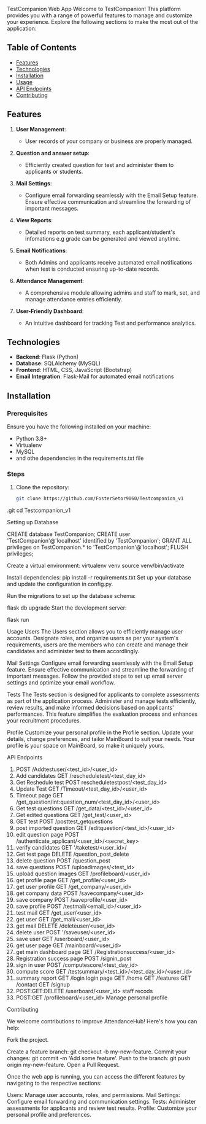 TestCompanion Web App
Welcome to TestCompanion! This platform provides you with a range of powerful features to manage and customize your experience. Explore the following sections to make the most out of the application:

## Table of Contents
- [Features](#features)
- [Technologies](#technologies)
- [Installation](#installation)
- [Usage](#usage)
- [API Endpoints](#api-endpoints)
- [Contributing](#contributing)

## Features

1. **User Management**: 
   - User records of your company or business are properly managed.

2. **Question and answer setup**: 
   - Efficiently created question for test and administer them to applicants or students.

3. **Mail Settings**: 
   - Configure email forwarding seamlessly with the Email Setup feature.
     Ensure effective communication and streamline the forwarding of important messages.

4. **View Reports**: 
   - Detailed reports on test summary, each applicant/student's infomations e.g grade can be generated and viewed anytime.

5. **Email Notifications**: 
   - Both Admins and applicants receive automated email notifications when test is conducted ensuring up-to-date records.

6. **Attendance Management**: 
   - A comprehensive module allowing admins and staff to mark, set, and manage attendance entries efficiently.

7. **User-Friendly Dashboard**: 
   - An intuitive dashboard for tracking  Test and performance analytics.

## Technologies

- **Backend**: Flask (Python)
- **Database**: SQLAlchemy (MySQL)
- **Frontend**: HTML, CSS, JavaScript (Bootstrap)
- **Email Integration**: Flask-Mail for automated email notifications

## Installation

### Prerequisites

Ensure you have the following installed on your machine:
- Python 3.8+
- Virtualenv
- MySQL
- and othe dependencies in the requirements.txt file

### Steps

1. Clone the repository:
   ```bash
   git clone https://github.com/FosterSetor9060/Testcompanion_v1
.git
   cd Testcompanion_v1


Setting up Database

CREATE database TestCompanion;
CREATE  user 'TestCompanion'@'localhost' identified by 'TestCompanion';
GRANT ALL privileges on TestCompanion.* to 'TestCompanion'@'localhost';
FLUSH privileges;

Create a virtual environment:
virtualenv venv
source venv/bin/activate


Install dependencies:
pip install -r requirements.txt
Set up your database and update the configuration in config.py.

Run the migrations to set up the database schema:

flask db upgrade
Start the development server:

flask run

Usage
 Users
The Users section allows you to efficiently manage user accounts. Designate roles, and organize users as per your system's requirements, users are the members who can create and manage their candidates and administer test to them accordlingly.

 Mail Settings
Configure email forwarding seamlessly with the Email Setup feature. Ensure effective communication and streamline the forwarding of important messages. Follow the provided steps to set up email server settings and optimize your email workflow.

 Tests
The Tests section is designed for applicants to complete assessments as part of the application process. Administer and manage tests efficiently, review results, and make informed decisions based on applicants' performances. This feature simplifies the evaluation process and enhances your recruitment procedures.

 Profile
Customize your personal profile in the Profile section. Update your details, change preferences, and tailor MainBoard to suit your needs. Your profile is your space on MainBoard, so make it uniquely yours.


API Endpoints

1. POST /Addtestuser/<test_id>/<user_id>
2. Add candidates GET /rescheduletest/<test_day_id>
3. Get Reshedule test POST rescheduletestpost/<test_day_id>
4. Update Test GET /Timeout/<test_day_id>/<user_id>
5. Timeout page GET /get_question/int:question_num/<test_day_id>/<user_id>
6. Get test questions GET /get_data/<test_id>/<user_id>
7. Get edited questions GET /get_test/<user_id>
8. GET test POST /posttest_getquestions
9. post imported question GET /editquestion/<test_id>/<user_id>
10. edit question page POST /authenticate_applicant/<user_id>/<secret_key>
11. verify candidates GET '/taketest/<user_id>/
12. Get test page DELETE /question_post_delete
13. delete question POST /question_post
14. save questions POST /uploadimages/<test_id>
15. upload question images GET /profileboard/<user_id>
16. get profile page GET /get_profile/<user_id>
17. get user profile GET /get_company/<user_id>
18. get company data POST /savecompany/<user_id>
19. save company POST /saveprofile/<user_id>
20. save profile POST /testmail/<email_id>/<user_id>
21. test mail GET /get_user/<user_id>
22. get user GET /get_mail/<user_id>
23. get mail DELETE /deleteuser/<user_id>
24. delete user POST '/saveuser/<user_id>
25. save user GET /userboard/<user_id>
26. get user page GET /mainboard/<user_id>
27. get main dashboard page GET /Registrationsuccess/<user_id>
28. Registration success page POST /signin_post
29. sign in user POST /computescore/<test_day_id>
30. compute score GET /testsummary/<test_id>/<test_day_id>/<user_id>
31. summary report GET /login login page GET /home GET /features GET /contact GET /signup
32. POST:GET:DELETE /userboard/<user_id> staff recods
33. POST:GET /profileboard/<user_id> Manage personal profile

Contributing

We welcome contributions to improve AttendanceHub! Here's how you can help:

Fork the project.

Create a feature branch: git checkout -b my-new-feature.
Commit your changes: git commit -m 'Add some feature'.
Push to the branch: git push origin my-new-feature.
Open a Pull Request.


Once the web app is running, you can access the different features by navigating to the respective sections:

Users: Manage user accounts, roles, and permissions.
Mail Settings: Configure email forwarding and communication settings.
Tests: Administer assessments for applicants and review test results.
Profile: Customize your personal profile and preferences.

